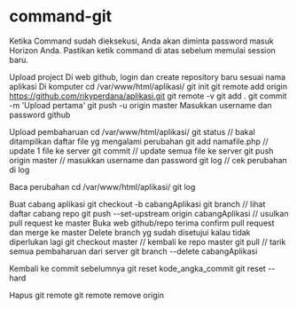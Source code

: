 # command-git
Ketika Command sudah dieksekusi, Anda akan diminta password masuk Horizon Anda. Pastikan ketik command di atas sebelum memulai session baru. 

Upload project
Di web github, login dan create repository baru sesuai nama aplikasi
Di komputer
cd /var/www/html/aplikasi/
git init
git remote add origin https://github.com/rikyperdana/aplikasi.git
git remote -v
git add .
git commit -m 'Upload pertama'
git push -u origin master
Masukkan username dan password github

Upload pembaharuan
cd /var/www/html/aplikasi/
git status // bakal ditampilkan daftar file yg mengalami perubahan
git add namafile.php // update 1 file ke server
git commit // update semua file ke server
git push origin master // masukkan username dan password
git log // cek perubahan di log

Baca perubahan
cd /var/www/html/aplikasi/
git log

Buat cabang aplikasi
git checkout -b cabangAplikasi
git branch // lihat daftar cabang repo
git push --set-upstream origin cabangAplikasi // usulkan pull request ke master
Buka web github/repo terima confirm pull request dan merge ke master
Delete branch yg sudah disetujui kalau tidak diperlukan lagi
git checkout master // kembali ke repo master
git pull // tarik semua pembaharuan dari server
git branch --delete cabangAplikasi

Kembali ke commit sebelumnya
git reset kode_angka_commit
git reset --hard

Hapus git remote
git remote remove origin